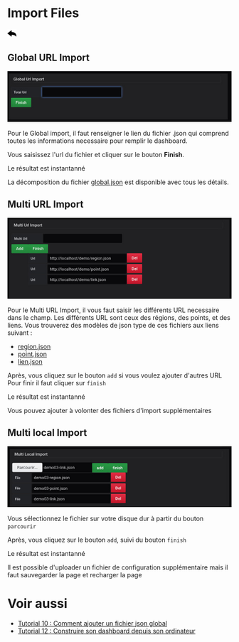 # Import Files

[![](../../screenshots/other/Go-back.png)](README.md)

## Global URL Import

![coordinate mode](../../screenshots/editor/import/global.jpg)

Pour le Global import, il faut renseigner le lien du fichier .json qui comprend toutes les informations necessaire pour remplir le dashboard.

Vous saisissez l'url du fichier et cliquer sur le bouton **Finish**.

Le résultat est instantanné

La décomposition du fichier [global.json](../appendix/import-global.md) est disponible avec tous les détails.

## Multi URL Import

![coordinate mode](../../screenshots/editor/import/url-import.jpg)

Pour le Multi URL Import, il vous faut saisir les différents URL necessaire dans le champ.
Les différents URL sont ceux des régions, des points, et des liens.
Vous trouverez des modèles de json type de ces fichiers aux liens suivant :

- [region.json](../appendix/import-region.md)
- [point.json](../appendix/import-points.md)
- [lien.json](../appendix/import-links.md)

Après, vous cliquez sur le bouton `add` si vous voulez ajouter d'autres URL
Pour finir il faut cliquer sur `finish`

Le résultat est instantanné

Vous pouvez ajouter à volonter des fichiers d'import supplémentaires

## Multi local Import

![coordinate mode](../../screenshots/editor/import/local-import.jpg)

Vous sélectionnez le fichier sur votre disque dur à partir du bouton `parcourir`

Après, vous cliquez sur le bouton `add`, suivi du bouton `finish`

Le résultat est instantanné

Il est possible d'uploader un fichier de configuration supplémentaire mais il faut sauvegarder la page et recharger la page

# Voir aussi

- [Tutorial 10 : Comment ajouter un fichier json global](tutorial10.md)
- [Tutorial 12 : Construire son dashboard depuis son ordinateur](tutorial12.md)
